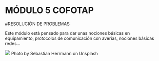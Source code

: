 # MÓDULO 5 COFOTAP 
#RESOLUCIÓN DE PROBLEMAS

Este módulo está pensado para dar unas nociones básicas en equipamiento, protocolos de comunicación con averías, nociones básicas redes...

![](https://images.unsplash.com/photo-1552345386-6690de5b2c09?ixlib=rb-1.2.1&ixid=eyJhcHBfaWQiOjEyMDd9&auto=format&fit=crop&w=1500&q=80)
Photo by Sebastian Herrmann on Unsplash